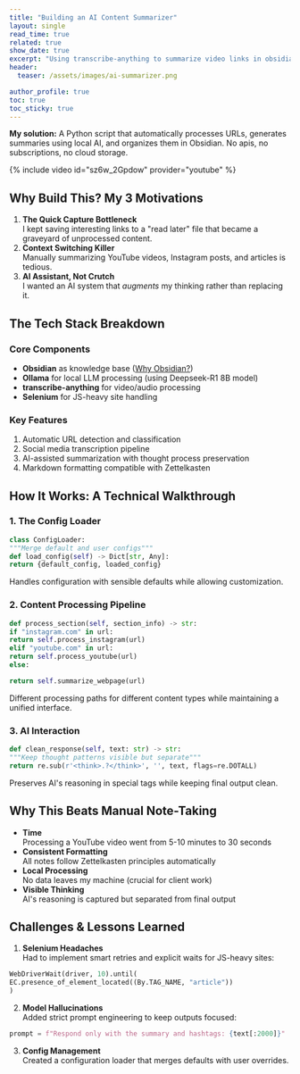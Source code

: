 ```yaml
---
title: "Building an AI Content Summarizer"
layout: single
read_time: true
related: true
show_date: true
excerpt: "Using transcribe-anything to summarize video links in obsidian notes"
header:
  teaser: /assets/images/ai-summarizer.png

author_profile: true
toc: true
toc_sticky: true
---
```

**My solution:** A Python script that automatically processes URLs, generates summaries using local AI, and organizes them in Obsidian. No apis, no subscriptions, no cloud storage.

{% include video id="sz6w_2Gpdow" provider="youtube" %}

## **Why Build This? My 3 Motivations**

1. **The Quick Capture Bottleneck**  
I kept saving interesting links to a "read later" file that became a graveyard of unprocessed content.
2. **Context Switching Killer**  
Manually summarizing YouTube videos, Instagram posts, and articles is tedious.
3. **AI Assistant, Not Crutch**  
I wanted an AI system that _augments_ my thinking rather than replacing it.

## **The Tech Stack Breakdown**

### **Core Components**

- **Obsidian** as knowledge base ([Why Obsidian?](https://obsidian.md))
- **Ollama** for local LLM processing (using Deepseek-R1 8B model)
- **transcribe-anything** for video/audio processing
- **Selenium** for JS-heavy site handling

### **Key Features**

1. Automatic URL detection and classification
2. Social media transcription pipeline
3. AI-assisted summarization with thought process preservation
4. Markdown formatting compatible with Zettelkasten

## **How It Works: A Technical Walkthrough**

### **1. The Config Loader**

```python
class ConfigLoader:
"""Merge default and user configs"""
def load_config(self) -> Dict[str, Any]:
return {default_config, loaded_config}
```

Handles configuration with sensible defaults while allowing customization.

### **2. Content Processing Pipeline**

```python
def process_section(self, section_info) -> str:
if "instagram.com" in url:
return self.process_instagram(url)
elif "youtube.com" in url:
return self.process_youtube(url)
else:

return self.summarize_webpage(url)
```

Different processing paths for different content types while maintaining a unified interface.

### **3. AI Interaction**

```python
def clean_response(self, text: str) -> str:
"""Keep thought patterns visible but separate"""
return re.sub(r'<think>.?</think>', '', text, flags=re.DOTALL)
```

Preserves AI's reasoning in special tags while keeping final output clean.

## **Why This Beats Manual Note-Taking**

- **Time**  
Processing a YouTube video went from 5-10 minutes to 30 seconds
- **Consistent Formatting**  
All notes follow Zettelkasten principles automatically
- **Local Processing**  
No data leaves my machine (crucial for client work)
- **Visible Thinking**  
AI's reasoning is captured but separated from final output

## **Challenges & Lessons Learned**

1. **Selenium Headaches**  
Had to implement smart retries and explicit waits for JS-heavy sites:

```python
WebDriverWait(driver, 10).until(
EC.presence_of_element_located((By.TAG_NAME, "article"))
)
```

2. **Model Hallucinations**  
Added strict prompt engineering to keep outputs focused:

```python
prompt = f"Respond only with the summary and hashtags: {text[:2000]}"
```

3. **Config Management**  
Created a configuration loader that merges defaults with user overrides.
